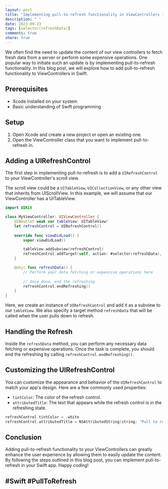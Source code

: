```yaml
---
layout: post
title: "Implementing pull-to-refresh functionality in ViewControllers in Swift"
description: " "
date: 2023-09-23
tags: [selector(refreshData)]
comments: true
share: true
---
```


We often find the need to update the content of our view controllers to fetch fresh data from a server or perform some expensive operations. One popular way to initiate such an update is by implementing pull-to-refresh functionality. In this blog post, we will explore how to add pull-to-refresh functionality to ViewControllers in Swift.

## Prerequisites
- Xcode installed on your system
- Basic understanding of Swift programming

## Setup
1. Open Xcode and create a new project or open an existing one.
2. Open the ViewController class that you want to implement pull-to-refresh in.

## Adding a UIRefreshControl
The first step in implementing pull-to-refresh is to add a `UIRefreshControl` to your ViewController's scroll view. 

The scroll view could be a `UITableView`, `UICollectionView`, or any other view that inherits from UIScrollView. In this example, we will assume that our ViewController has a UITableView. 

```swift
import UIKit

class MyViewController: UIViewController {
    @IBOutlet weak var tableView: UITableView!
    let refreshControl = UIRefreshControl()
    
    override func viewDidLoad() {
        super.viewDidLoad()

        tableView.addSubview(refreshControl)
        refreshControl.addTarget(self, action: #selector(refreshData), for: .valueChanged)
    }

    @objc func refreshData() {
        // Perform your data fetching or expensive operations here
        
        // Once done, end the refreshing
        refreshControl.endRefreshing()
    }
}
```

Here, we create an instance of `UIRefreshControl` and add it as a subview to our `tableView`. We also specify a target method `refreshData` that will be called when the user pulls down to refresh.

## Handling the Refresh
Inside the `refreshData` method, you can perform any necessary data fetching or expensive operations. Once the task is complete, you should end the refreshing by calling `refreshControl.endRefreshing()`.

## Customizing the UIRefreshControl
You can customize the appearance and behavior of the `UIRefreshControl` to match your app's design. Here are a few commonly used properties:

- `tintColor`: The color of the refresh control.
- `attributedTitle`: The text that appears while the refresh control is in the refreshing state.

```swift
refreshControl.tintColor = .white
refreshControl.attributedTitle = NSAttributedString(string: "Pull to refresh", attributes: [.foregroundColor: UIColor.white])
```

## Conclusion
Adding pull-to-refresh functionality to your ViewControllers can greatly enhance the user experience by allowing them to easily update the content. By following the steps outlined in this blog post, you can implement pull-to-refresh in your Swift app. Happy coding!

## #Swift #PullToRefresh